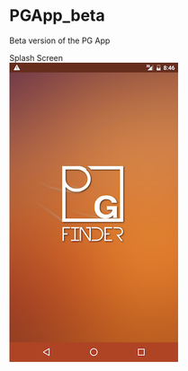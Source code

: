 # PGApp_beta
Beta version of the PG App

Splash Screen                 
![alt text](screenshots/splash.png "Splash Screen")         
